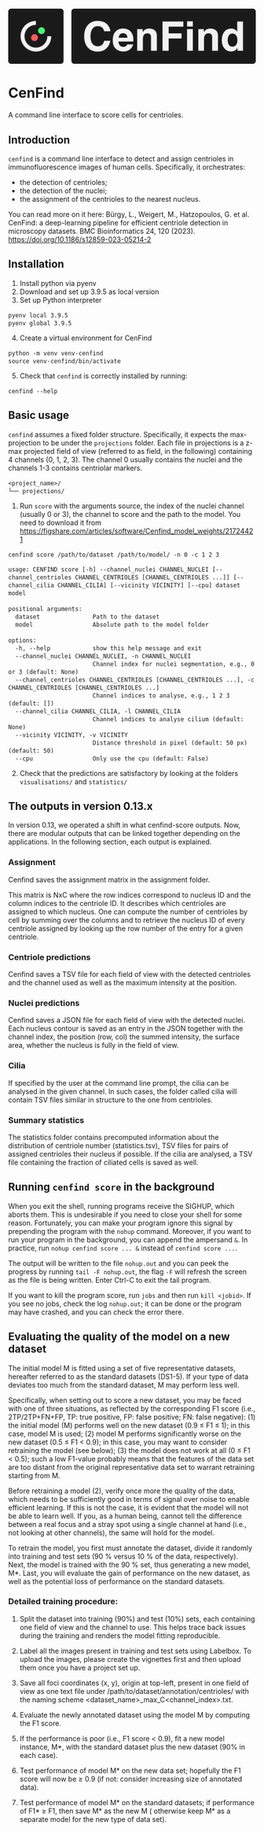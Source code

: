![alt text](cenfind.png)
# CenFind

A command line interface to score cells for centrioles.

## Introduction

`cenfind` is a command line interface to detect and assign centrioles in immunofluorescence images of human cells.
Specifically, it orchestrates:

- the detection of centrioles;
- the detection of the nuclei;
- the assignment of the centrioles to the nearest nucleus.

You can read more on it here: Bürgy, L., Weigert, M., Hatzopoulos, G. et al. CenFind: a deep-learning pipeline for efficient centriole detection in microscopy datasets. BMC Bioinformatics 24, 120 (2023). https://doi.org/10.1186/s12859-023-05214-2

## Installation

1. Install python via pyenv
2. Download and set up 3.9.5 as local version
3. Set up Python interpreter

```shell
pyenv local 3.9.5
pyenv global 3.9.5
```

4. Create a virtual environment for CenFind

```shell
python -m venv venv-cenfind
source venv-cenfind/bin/activate
```

5. Check that `cenfind` is correctly installed by running:

```shell
cenfind --help
```

## Basic usage

`cenfind` assumes a fixed folder structure.
Specifically, it expects the max-projection to be under the `projections` folder.
Each file in projections is a z-max projected field of view (referred to as field, in the following) containing 4
channels (0, 1, 2, 3). The channel 0 usually contains the nuclei and the channels 1-3 contains centriolar markers.

```text
<project_name>/
└── projections/
```

1. Run `score` with the arguments source, the index of the nuclei channel (usually 0 or 3), the channel to score and the
   path to the model. You need to download it from https://figshare.com/articles/software/Cenfind_model_weights/21724421

```shell
cenfind score /path/to/dataset /path/to/model/ -n 0 -c 1 2 3
```

```shell
usage: CENFIND score [-h] --channel_nuclei CHANNEL_NUCLEI [--channel_centrioles CHANNEL_CENTRIOLES [CHANNEL_CENTRIOLES ...]] [--channel_cilia CHANNEL_CILIA] [--vicinity VICINITY] [--cpu] dataset model

positional arguments:
  dataset               Path to the dataset
  model                 Absolute path to the model folder

options:
  -h, --help            show this help message and exit
  --channel_nuclei CHANNEL_NUCLEI, -n CHANNEL_NUCLEI
                        Channel index for nuclei segmentation, e.g., 0 or 3 (default: None)
  --channel_centrioles CHANNEL_CENTRIOLES [CHANNEL_CENTRIOLES ...], -c CHANNEL_CENTRIOLES [CHANNEL_CENTRIOLES ...]
                        Channel indices to analyse, e.g., 1 2 3 (default: [])
  --channel_cilia CHANNEL_CILIA, -l CHANNEL_CILIA
                        Channel indices to analyse cilium (default: None)
  --vicinity VICINITY, -v VICINITY
                        Distance threshold in pixel (default: 50 px) (default: 50)
  --cpu                 Only use the cpu (default: False)
```

2. Check that the predictions are satisfactory by looking at the folders `visualisations/` and `statistics/`

## The outputs in version 0.13.x

In version 0.13, we operated a shift in what cenfind-score outputs. Now, there are modular outputs that can be linked together depending on the applications. In the following section, each output is explained.

### Assignment

Cenfind saves the assignment matrix in the assignment folder.

This matrix is NxC where the row indices correspond to nucleus ID and the column indices to the centriole ID. It describes which centrioles are assigned to which nucleus. One can compute the number of centrioles by cell by summing over the columns and to retrieve the nucleus ID of every centriole assigned by looking up the row number of the entry for a given centriole.

### Centriole predictions
Cenfind saves a TSV file for each field of view with the detected centrioles and the channel used as well as the maximum intensity at the position.

### Nuclei predictions

Cenfind saves a JSON file for each field of view with the detected nuclei. Each nucleus contour is saved as an entry in the JSON together with the channel index, the position (row, col) the summed intensity, the surface area, whether the nucleus is fully in the field of view.

### Cilia
If specified by the user at the command line prompt, the cilia can be analysed in the given channel. In such cases, the folder called cilia will contain TSV files similar in structure to the one from centrioles.

### Summary statistics
The statistics folder contains precomputed information about the distribution of centriole number (statistics.tsv), TSV files for pairs of assigned centrioles their nucleus if possible. If the cilia are analysed, a TSV file containing the fraction of ciliated cells is saved as well.

## Running `cenfind score` in the background

When you exit the shell, running programs receive the SIGHUP, which aborts them. This is undesirable if you need to
close your shell for some reason. Fortunately, you can make your program ignore this signal by prepending the program
with the `nohup` command. Moreover, if you want to run your program in the background, you can append the ampersand `&`.
In practice, run `nohup cenfind score ... &` instead of `cenfind score ...`.

The output will be written to the file `nohup.out` and you can peek the progress by running `tail -F nohup.out`, the
flag `-F` will refresh the screen as the file is being written. Enter Ctrl-C to exit the tail program.

If you want to kill the program score, run  `jobs` and then run `kill <jobid>`. If you see no jobs, check the
log `nohup.out`; it can be done or the program may have crashed, and you can check the error there.

## Evaluating the quality of the model on a new dataset

The initial model M is fitted using a set of five representative datasets, hereafter referred to as the standard
datasets (DS1-5).
If your type of data deviates too much from the standard dataset, M may perform less well.

Specifically, when setting out to score a new dataset, you may be faced with one of three situations, as reflected by
the corresponding F1 score (i.e., 2TP/2TP+FN+FP, TP: true positive, FP: false positive; FN: false negative):
(1) the initial model (M) performs well on the new dataset (0.9 ≤ F1 ≤ 1); in this case, model M is used;
(2) model M performs significantly worse on the new dataset (0.5 ≤ F1 < 0.9); in this case, you may want to consider
retraining the model (see below);
(3) the model does not work at all (0 ≤ F1 < 0.5); such a low F1-value probably means that the features of the data set
are too distant from the original representative data set to warrant retraining starting from M.

Before retraining a model (2), verify once more the quality of the data, which needs to be sufficiently good in terms of
signal over noise to enable efficient learning.
If this is not the case, it is evident that the model will not be able to learn well.
If you, as a human being, cannot tell the difference between a real focus and a stray spot using a single channel at
hand (i.e., not looking at other channels), the same will hold for the model.

To retrain the model, you first must annotate the dataset, divide it randomly into training and test sets (90 % versus 10 % of the data, respectively).
Next, the model is trained with the 90 % set, thus generating a new model, M*.
Last, you will evaluate the gain of performance on the new dataset, as well as the potential loss of performance on the standard datasets.

### Detailed training procedure:

1. Split the dataset into training (90%) and test (10%) sets, each containing one field of view and the channel to use.
   This helps trace back issues during the training and renders the model fitting reproducible.

2. Label all the images present in training and test sets using Labelbox. To upload the images, please create the vignettes first and then upload them once you have a project set up.
3. Save all foci coordinates (x, y), origin at top-left, present in one field of view as one text file under
   /path/to/dataset/annotation/centrioles/ with the naming scheme <dataset_name>_max_C<channel_index>.txt.
4. Evaluate the newly annotated dataset using the model M by computing the F1 score.
5. If the performance is poor (i.e., F1 score < 0.9), fit a new model instance, M*, with the standard dataset plus the
   new dataset (90% in each case).
6. Test performance of model M* on the new data set; hopefully the F1 score will now be ≥ 0.9 (if not: consider
   increasing size of annotated data).
7. Test performance of model M* on the standard datasets; if performance of F1* ≥ F1, then save M* as the new M (
   otherwise keep M* as a separate model for the new type of data set).
